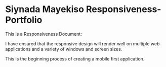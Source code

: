 # Siynada Mayekiso Responsiveness-Portfolio

This is a Responsiveness Document:

I have ensured that the responsive design will render well on multiple web applications and a variety of windows and screen sizes.

This is the beginning process of creating a mobile first application.
